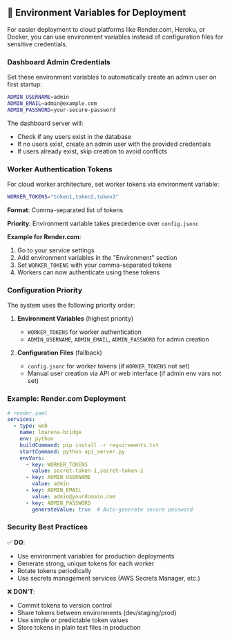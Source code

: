 ## 🔐 Environment Variables for Deployment

For easier deployment to cloud platforms like Render.com, Heroku, or Docker, you can use environment variables instead of configuration files for sensitive credentials.

### Dashboard Admin Credentials

Set these environment variables to automatically create an admin user on first startup:

```bash
ADMIN_USERNAME=admin
ADMIN_EMAIL=admin@example.com
ADMIN_PASSWORD=your-secure-password
```

The dashboard server will:
- Check if any users exist in the database
- If no users exist, create an admin user with the provided credentials
- If users already exist, skip creation to avoid conflicts

### Worker Authentication Tokens

For cloud worker architecture, set worker tokens via environment variable:

```bash
WORKER_TOKENS="token1,token2,token3"
```

**Format**: Comma-separated list of tokens

**Priority**: Environment variable takes precedence over `config.jsonc`

**Example for Render.com**:
1. Go to your service settings
2. Add environment variables in the "Environment" section
3. Set `WORKER_TOKENS` with your comma-separated tokens
4. Workers can now authenticate using these tokens

### Configuration Priority

The system uses the following priority order:

1. **Environment Variables** (highest priority)
   - `WORKER_TOKENS` for worker authentication
   - `ADMIN_USERNAME`, `ADMIN_EMAIL`, `ADMIN_PASSWORD` for admin creation

2. **Configuration Files** (fallback)
   - `config.jsonc` for worker tokens (if `WORKER_TOKENS` not set)
   - Manual user creation via API or web interface (if admin env vars not set)

### Example: Render.com Deployment

```yaml
# render.yaml
services:
  - type: web
    name: lmarena-bridge
    env: python
    buildCommand: pip install -r requirements.txt
    startCommand: python api_server.py
    envVars:
      - key: WORKER_TOKENS
        value: secret-token-1,secret-token-2
      - key: ADMIN_USERNAME
        value: admin
      - key: ADMIN_EMAIL  
        value: admin@yourdomain.com
      - key: ADMIN_PASSWORD
        generateValue: true  # Auto-generate secure password
```

### Security Best Practices

✅ **DO**:
- Use environment variables for production deployments
- Generate strong, unique tokens for each worker
- Rotate tokens periodically
- Use secrets management services (AWS Secrets Manager, etc.)

❌ **DON'T**:
- Commit tokens to version control
- Share tokens between environments (dev/staging/prod)
- Use simple or predictable token values
- Store tokens in plain text files in production
